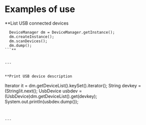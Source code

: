 # Examples of use #

**List USB connected devices
```
  DeviceManager dm = DeviceManager.getInstance();
  dm.createInstance();
  dm.scanDevices();
  dm.dump();
```**


---


**Print USB device description
```
 Iterator it = dm.getDeviceList().keySet().iterator();
 String devkey = (String)it.next();
 UsbDevice usbdev = (UsbDevice)dm.getDeviceList().get(devkey);
 System.out.println(usbdev.dump());
```**


---


